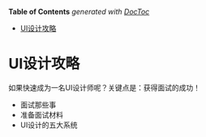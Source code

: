 <!-- START doctoc generated TOC please keep comment here to allow auto update -->
<!-- DON'T EDIT THIS SECTION, INSTEAD RE-RUN doctoc TO UPDATE -->
**Table of Contents**  *generated with [DocToc](https://github.com/thlorenz/doctoc)*

- [UI设计攻略](#ui%E8%AE%BE%E8%AE%A1%E6%94%BB%E7%95%A5)

<!-- END doctoc generated TOC please keep comment here to allow auto update -->

# UI设计攻略

如果快速成为一名UI设计师呢？关键点是：获得面试的成功！

- 面试那些事
- 准备面试材料
- UI设计的五大系统
